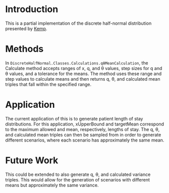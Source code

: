 ﻿# Introduction
This is a partial implementation of the discrete half-normal distribution presented by [Kemp](https://link.springer.com/chapter/10.1007/978-0-8176-4626-4_27).

# Methods
In `DiscreteHalfNormal.Classes.Calculations.qθMeanCalculation`, the Calculate method accepts ranges of x, q, and θ values, step sizes for q and θ values, and a tolerance for
the means. The method uses these range and step values to calculate means and then returns q, θ, and calculated mean triples that fall within the specified range.

# Application
The current application of this is to generate patient length of stay distributions. For this application, xUpperBound and targetMean correspond to the maximum allowed and mean, respectively, lengths of stay.
The q, θ, and calculated mean triples can then be sampled from in order  to generate different scenarios, where each scenario has approximately the same mean.

# Future Work
This could be extended to also generate q, θ, and calculated variance triples. This would allow for the generation of scenarios with different means but approximately the same variance.
